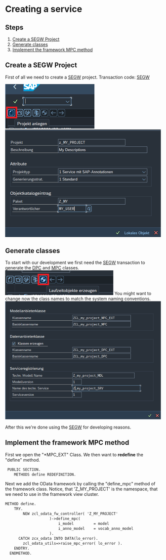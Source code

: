 
# Creating a service

## Steps

1. [Create a SEGW Project](#Create%20a%20SEGW%20Project)
2. [Generate classes](#Generate%20classes)
3. [Implement the framework MPC method](#Implement%20the%20framework%20MPC%20method)

## Create a SEGW Project

First of all we need to create a [SEGW](Definitions/SEGW.md) project. 
Transaction code: [SEGW](Definitions/SEGW.md)

![segw_create_project](attachments/segw_create_project.png)
![](attachments/segw_name_project.png)

## Generate classes 

To start with our development we first need the [SEGW](Definitions/SEGW.md) transaction to generate the [DPC](Definitions/DPC.md) and [MPC](Definitions/MPC.md) classes. 
![generate_classes](attachments/segw_generate_classes.png)
You might want to change now the class names to match the system naming conventions.
![](attachments/segw_model_service_def.png)

After this we're done using the [SEGW](Definitions/SEGW.md) for developing reasons. 

## Implement the framework MPC method

First we open the "*MPC_EXT" Class. We then want to **redefine** the "define" method.
```abap
 PUBLIC SECTION.
    METHODS define REDEFINITION.
```

Next we add the OData framework by calling the "define_mpc" method of the framework class. Notice, that 'Z_MY_PROJECT' is the namespace, that we need to use in the framework view cluster.
```abap
METHOD define.
    TRY.
        NEW zcl_odata_fw_controller( 'Z_MY_PROJECT'
                    )->define_mpc(
                        i_model         = model
                        i_anno_model    = vocab_anno_model
                    ).
      CATCH zcx_odata INTO DATA(lo_error).
        zcl_odata_utils=>raise_mpc_error( lo_error ).
    ENDTRY.
  ENDMETHOD.
```
